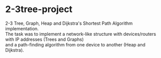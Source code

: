 # 2-3tree-project
2-3 Tree, Graph, Heap and Dijkstra's Shortest Path Algorithm implementation.  
The task was to implement a network-like structure with devices/routers with IP addresses (Trees and Graphs)  
and a path-finding algorithm from one device to another (Heap and Dijkstra).
